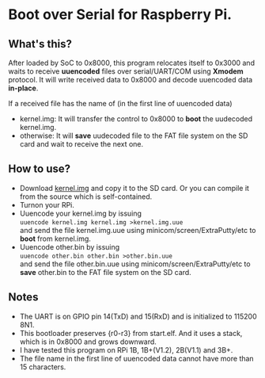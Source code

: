 # Boot over Serial for Raspberry Pi. 

## What's this?
After loaded by SoC to 0x8000, this program relocates itself to 0x3000 and waits to receive **uuencoded** files over serial/UART/COM using **Xmodem** protocol. It will write received data to 0x8000 and decode uuencoded data **in-place**.

If a received file has the name of (in the first line of uuencoded data)
- kernel.img: It will transfer the control to 0x8000 to **boot** the uudecoded kernel.img.
-  otherwise: It will **save** uudecoded file to the FAT file system on the SD card and wait to receive the next one.

## How to use?
- Download [kernel.img](https://github.com/hongmingjian/bosrpi/releases/download/v1.1/kernel.img) and copy it to the SD card. Or you can compile it from the source which is self-contained.
- Turnon your RPi.
- Uuencode your kernel.img by issuing  
          `uuencode kernel.img kernel.img >kernel.img.uue`  
  and send the file kernel.img.uue using minicom/screen/ExtraPutty/etc to **boot** from kernel.img.
- Uuencode other.bin by issuing  
           `uuencode other.bin other.bin >other.bin.uue`  
  and send the file other.bin.uue using minicom/screen/ExtraPutty/etc to **save** other.bin to the FAT file system on the SD card.

## Notes
- The UART is on GPIO pin 14(TxD) and 15(RxD) and is initialized to 115200 8N1.
- This bootloader preserves {r0-r3} from start.elf. And it uses a stack, which is in 0x8000 and grows downward.
- I have tested this program on RPi 1B, 1B+(V1.2), 2B(V1.1) and 3B+.
- The file name in the first line of uuencoded data cannot have more than 15 characters.
